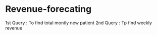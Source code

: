 # Revenue-forecating
1st Query : To find total montly new patient
2nd Query : Tp find weekly revenue
